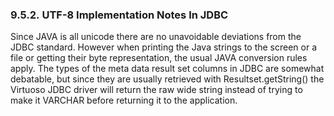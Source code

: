 <div id="utf8notes4jdbc" class="section">

<div class="titlepage">

<div>

<div>

### 9.5.2. UTF-8 Implementation Notes In JDBC

</div>

</div>

</div>

Since JAVA is all unicode there are no unavoidable deviations from the
JDBC standard. However when printing the Java strings to the screen or a
file or getting their byte representation, the usual JAVA conversion
rules apply. The types of the meta data result set columns in JDBC are
somewhat debatable, but since they are usually retrieved with
Resultset.getString() the Virtuoso JDBC driver will return the raw wide
string instead of trying to make it VARCHAR before returning it to the
application.

</div>
